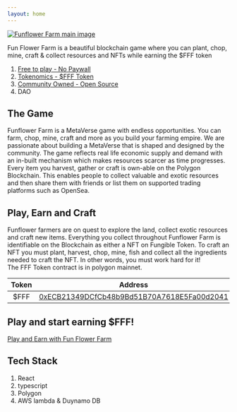 ```yaml
---
layout: home
---
```


[![Funflower Farm main image](/gitbook/images/Main.png)](https://funflowerfarm.com/play/index.html)

Fun Flower Farm is a beautiful blockchain game where you can plant, chop, mine, craft & collect resources and NFTs while earning the $FFF token

1. [Free to play - No Paywall](/pages/gettingStarted/)
2. [Tokenomics - $FFF Token](/pages/tokenomics/)
3. [Community Owned - Open Source](/pages/openSource/)
4. DAO



## The Game
Funflower Farm is a MetaVerse game with endless opportunities. You can farm, chop, mine, craft and more as you build your farming empire.
We are passionate about building a MetaVerse that is shaped and designed by the community. The game reflects real life economic supply and demand with an in-built mechanism which makes resources scarcer as time progresses.
Every item you harvest, gather or craft is own-able on the Polygon Blockchain. This enables people to collect valuable and exotic resources and then share them with friends or list them on supported trading platforms such as OpenSea.

## Play, Earn and Craft
Funflower farmers are on quest to explore the land, collect exotic resources and craft new items. Everything you collect throughout Funflower Farm is identifiable on the Blockchain as either a NFT on Fungible Token.
To craft an NFT you must plant, harvest, chop, mine, fish and collect all the ingredients needed to craft the NFT. In other words, you must work hard for it!<br>
The FFF Token contract is in polygon mainnet.<br>

| Token | Address                                    | Action |
|:-----:|:------------------------------------------:|:-------|
| $FFF  | [0xECB21349DCfCb48b9Bd51B70A7618E5Fa00d2041](https://polygonscan.com/token/0xecb21349dcfcb48b9bd51b70a7618e5fa00d2041) | [BUY](https://info.quickswap.exchange/#/token/0xecb21349dcfcb48b9bd51b70a7618e5fa00d2041) |

## Play and start earning $FFF!

[Play and Earn with Fun Flower Farm](https://funflowerfarm.com/play/index.html)


## Tech Stack
1. React
2. typescript
3. Polygon
5. AWS lambda & Duynamo DB



